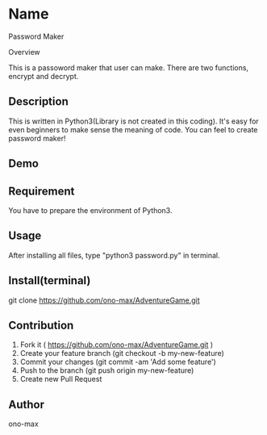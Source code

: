 Name
====
Password Maker

Overview

This is a passoword maker that user can make. There are two functions, encrypt and decrypt.

## Description

This is written in Python3(Library is not created in this coding). It's easy for even beginners to make sense the meaning of code. You can feel to create password maker!

## Demo



## Requirement

You have to prepare the environment of Python3.

## Usage

After installing all files, type "python3 password.py" in terminal.

## Install(terminal)

git clone https://github.com/ono-max/AdventureGame.git

## Contribution

1. Fork it ( https://github.com/ono-max/AdventureGame.git )
2. Create your feature branch (git checkout -b my-new-feature)
3. Commit your changes (git commit -am 'Add some feature')
4. Push to the branch (git push origin my-new-feature)
5. Create new Pull Request

## Author

ono-max

